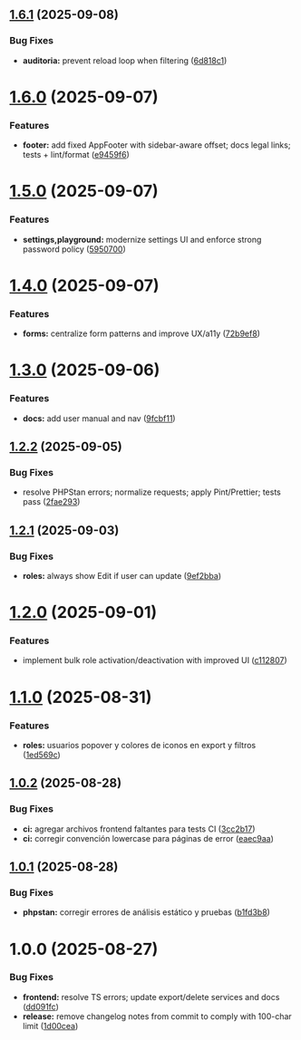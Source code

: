 ## [1.6.1](https://github.com/MarcoVegaR/boilerplate-laravel12/compare/v1.6.0...v1.6.1) (2025-09-08)

### Bug Fixes

- **auditoria:** prevent reload loop when filtering ([6d818c1](https://github.com/MarcoVegaR/boilerplate-laravel12/commit/6d818c1673ec24093230cdb38424844022a9b184))

# [1.6.0](https://github.com/MarcoVegaR/boilerplate-laravel12/compare/v1.5.0...v1.6.0) (2025-09-07)

### Features

- **footer:** add fixed AppFooter with sidebar-aware offset; docs legal links; tests + lint/format ([e9459f6](https://github.com/MarcoVegaR/boilerplate-laravel12/commit/e9459f625cc59cf72787195c2290cd3e9a5b8a76))

# [1.5.0](https://github.com/MarcoVegaR/boilerplate-laravel12/compare/v1.4.0...v1.5.0) (2025-09-07)

### Features

- **settings,playground:** modernize settings UI and enforce strong password policy ([5950700](https://github.com/MarcoVegaR/boilerplate-laravel12/commit/5950700bddbc1d495a7e6dcdf61195896f6f4922))

# [1.4.0](https://github.com/MarcoVegaR/boilerplate-laravel12/compare/v1.3.0...v1.4.0) (2025-09-07)

### Features

- **forms:** centralize form patterns and improve UX/a11y ([72b9ef8](https://github.com/MarcoVegaR/boilerplate-laravel12/commit/72b9ef8543f81f37193b0bb44a72e38bd8d353db))

# [1.3.0](https://github.com/MarcoVegaR/boilerplate-laravel12/compare/v1.2.2...v1.3.0) (2025-09-06)

### Features

- **docs:** add user manual and nav ([9fcbf11](https://github.com/MarcoVegaR/boilerplate-laravel12/commit/9fcbf11635b69ed02c94692d3167d7958d2452d8))

## [1.2.2](https://github.com/MarcoVegaR/boilerplate-laravel12/compare/v1.2.1...v1.2.2) (2025-09-05)

### Bug Fixes

- resolve PHPStan errors; normalize requests; apply Pint/Prettier; tests pass ([2fae293](https://github.com/MarcoVegaR/boilerplate-laravel12/commit/2fae29321a9ebda3e61fda6e74b3eb3f0b6644a2))

## [1.2.1](https://github.com/MarcoVegaR/boilerplate-laravel12/compare/v1.2.0...v1.2.1) (2025-09-03)

### Bug Fixes

- **roles:** always show Edit if user can update ([9ef2bba](https://github.com/MarcoVegaR/boilerplate-laravel12/commit/9ef2bba02d20718c2a769d0696e87d183a91a3e8))

# [1.2.0](https://github.com/MarcoVegaR/boilerplate-laravel12/compare/v1.1.0...v1.2.0) (2025-09-01)

### Features

- implement bulk role activation/deactivation with improved UI ([c112807](https://github.com/MarcoVegaR/boilerplate-laravel12/commit/c1128073a24563831791ecb5421a65b850b5de12))

# [1.1.0](https://github.com/MarcoVegaR/boilerplate-laravel12/compare/v1.0.2...v1.1.0) (2025-08-31)

### Features

- **roles:** usuarios popover y colores de iconos en export y filtros ([1ed569c](https://github.com/MarcoVegaR/boilerplate-laravel12/commit/1ed569c15165dc257436f807c484597a4338cf36))

## [1.0.2](https://github.com/MarcoVegaR/boilerplate-laravel12/compare/v1.0.1...v1.0.2) (2025-08-28)

### Bug Fixes

- **ci:** agregar archivos frontend faltantes para tests CI ([3cc2b17](https://github.com/MarcoVegaR/boilerplate-laravel12/commit/3cc2b17a9a84b261aebb9d67051cc717d84b5510))
- **ci:** corregir convención lowercase para páginas de error ([eaec9aa](https://github.com/MarcoVegaR/boilerplate-laravel12/commit/eaec9aa97d5f4a33a70226b5e9da4f01ce35a3b2))

## [1.0.1](https://github.com/MarcoVegaR/boilerplate-laravel12/compare/v1.0.0...v1.0.1) (2025-08-28)

### Bug Fixes

- **phpstan:** corregir errores de análisis estático y pruebas ([b1fd3b8](https://github.com/MarcoVegaR/boilerplate-laravel12/commit/b1fd3b8c584989df6b19c0d5238547f46226a566))

# 1.0.0 (2025-08-27)

### Bug Fixes

- **frontend:** resolve TS errors; update export/delete services and docs ([dd091fc](https://github.com/MarcoVegaR/boilerplate-laravel12/commit/dd091fcb0c5b0a69654a73ffca7437f4daa336d0))
- **release:** remove changelog notes from commit to comply with 100-char limit ([1d00cea](https://github.com/MarcoVegaR/boilerplate-laravel12/commit/1d00cea466b090649a50ee6f808c72f27c204776))
